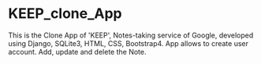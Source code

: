 # KEEP_clone_App
This is the Clone App of 'KEEP', Notes-taking service of Google, developed using Django, SQLite3, HTML, CSS, Bootstrap4. 
App allows to create user account. Add, update and delete the Note.  
